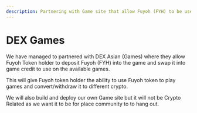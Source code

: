 ```yaml
---
description: Partnering with Game site that allow Fuyoh (FYH) to be use
---
```


# DEX Games

We have managed to partnered with DEX Asian (Games) where they allow Fuyoh Token holder to deposit Fuyoh (FYH) into the game and swap it into game credit to use on the available games.

This will give Fuyoh token holder the ability to use Fuyoh token to play games and convert/withdraw it to different crypto.

We will also build and deploy our own Game site but it will not be Crypto Related as we want it to be for place community to to hang out.
